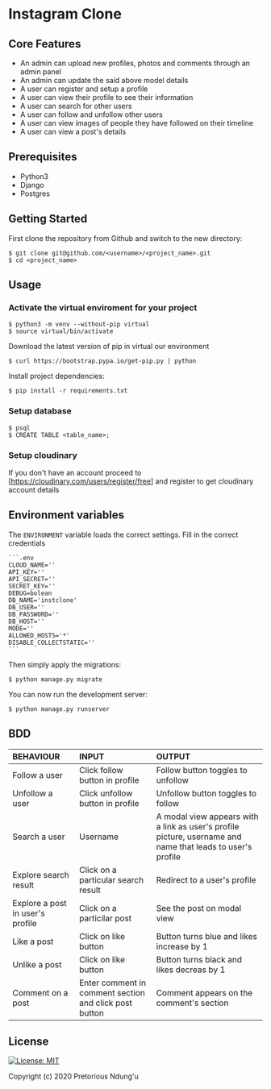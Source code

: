 # Instagram Clone

## Core Features

* An admin can upload new profiles, photos and comments through an admin panel
* An admin can update the said above model details
* A user can register and setup a profile
* A user can view their profile to see their information
* A user can search for other users
* A user can follow and unfollow other users
* A user can view images of people they have followed on their timeline
* A user can view a post's details

## Prerequisites

* Python3
* Django
* Postgres

## Getting Started

First clone the repository from Github and switch to the new directory:

    $ git clone git@github.com/<username>/<project_name>.git
    $ cd <project_name>

## Usage

### Activate the virtual enviroment for your project

    $ python3 -m venv --without-pip virtual
    $ source virtual/bin/activate

Download the latest version of pip in virtual our environment

    $ curl https://bootstrap.pypa.io/get-pip.py | python

Install project dependencies:

    $ pip install -r requirements.txt

### Setup database

    $ psql
    $ CREATE TABLE <table_name>;

### Setup cloudinary

If you don't have an account proceed to [https://cloudinary.com/users/register/free] and register to get cloudinary account details

## Environment variables

The `ENVIRONMENT` variable loads the correct settings. Fill in the correct credentials

    ```.env
    CLOUD_NAME=''
    API_KEY=''
    API_SECRET=''
    SECRET_KEY=''
    DEBUG=bolean
    DB_NAME='instclone'
    DB_USER=''
    DB_PASSWORD=''
    DB_HOST=''
    MODE=''
    ALLOWED_HOSTS='*'
    DISABLE_COLLECTSTATIC=''
    ```

Then simply apply the migrations:

    $ python manage.py migrate

You can now run the development server:

    $ python manage.py runserver

## BDD

| BEHAVIOUR    | INPUT   |  OUTPUT |
| :------------- | :------------- | :--------------- |
| Follow a user | Click follow button in profile | Follow button toggles to unfollow|
| Unfollow a user | Click unfollow button in profile | Unfollow button toggles to follow|
| Search a user |  Username | A modal view appears with a link as user's profile picture, username and name that leads to user's profile |
| Explore search result | Click on a particular search result  | Redirect to a user's profile |
| Explore a post in user's profile | Click on a particilar post | See the post on modal view |
| Like a post | Click on like button | Button turns blue and likes increase by 1 |
| Unlike a post | Click on like button | Button turns black and likes decreas by 1 |
| Comment on a post | Enter comment in comment section and click post button | Comment appears on the comment's section |

## License

[![License: MIT](https://img.shields.io/badge/License-MIT-yellow.svg)](https://opensource.org/licenses/MIT)

Copyright (c) 2020 Pretorious Ndung'u
